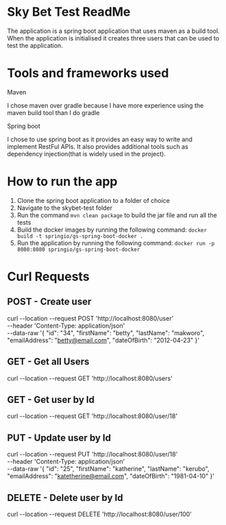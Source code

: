 # Sky Bet Test ReadMe
The application is a spring boot application that uses maven as a build tool. When the application is initialised it creates 
three users that can be used to test the application.

# Tools and frameworks used
Maven

I chose maven over gradle because I have more experience using the maven build tool than I do gradle

Spring boot

I chose to use spring boot as it provides an easy way to write and implement RestFul APIs. It also provides additional tools such as
dependency injection(that is widely used in the project).

# How to run the app
1. Clone the spring boot application to a folder of choice
2. Navigate to the skybet-test folder
3. Run the command ```mvn clean package``` to build the jar file and run all the tests
4. Build the docker images by running the following command: 
```docker build -t springio/gs-spring-boot-docker .```
5. Run the application by running the following command: 
```docker run -p 8080:8080 springio/gs-spring-boot-docker```
   
# Curl Requests
##  POST - Create user

curl --location --request POST 'http://localhost:8080/user' \
--header 'Content-Type: application/json' \
--data-raw '{
"id": "34",
"firstName": "betty",
"lastName": "makworo",
"emailAddress": "betty@email.com",
"dateOfBirth": "2012-04-23"
}'

## GET - Get all Users

curl --location --request GET 'http://localhost:8080/users'

## GET - Get user by Id

curl --location --request GET 'http://localhost:8080/user/18'

## PUT - Update user by Id

curl --location --request PUT 'http://localhost:8080/user/18' \
--header 'Content-Type: application/json' \
--data-raw '{
"id": "25",
"firstName": "katherine",
"lastName": "kerubo",
"emailAddress": "katetherine@email.com",
"dateOfBirth": "1981-04-10"
}'

## DELETE - Delete user by Id

curl --location --request DELETE 'http://localhost:8080/user/100'